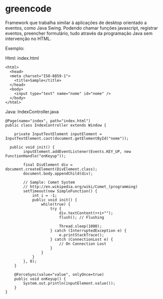 greencode
=========

Framework que trabalha similar à aplicações de desktop orientado a eventos, como Java Swing. Podendo chamar funções javascript, registrar eventos, preencher formulário, tudo através da programação Java sem intervenção no HTML.

Exemplo:

Html: index.html

```
<html>
  <head>
  <meta charset="ISO-8859-1">
    <title>Sample</title>
  </head>
  <body>
  	<input type="text" name="nome" id="nome" />
  </body>
</html>
```
Java: IndexController.java

```
@Page(name="index", path="index.html")
public class IndexController extends Window {

	private InputTextElement inputElement = InputTextElement.cast(document.getElementById("nome"));
	
  public void init() {
		inputElement.addEventListener(Events.KEY_UP, new FunctionHandle("onKeyup"));
		
		final DivElement div = document.createElement(DivElement.class);
		document.body.appendChild(div);
		
		// Sample: Comet System
		// http://en.wikipedia.org/wiki/Comet_(programming)
		setTimeout(new SimpleFunction() {
			int i = -1;
			public void init() {
				while(true) {					
					try {
						div.textContent(++i+"");
						flush(); // Flushing
						
						Thread.sleep(1000);
					} catch (InterruptedException e) {
						e.printStackTrace();
					} catch (ConnectionLost e) {
						// On Connection Lost
					}
				}
			}
		}, 0);
	}

	@ForceSync(value="value", onlyOnce=true)
	public void onKeyup() {
		System.out.println(inputElement.value());
	}
}
```
